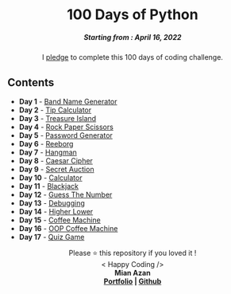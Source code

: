 <h1 align="center">100 Days of Python</h1>
<h5 align="center">Starting from : April 16, 2022</h5>
<p align="center">I <a href="https://raw.githubusercontent.com/mianazan099/100DaysOfPython/675c6ba3f70ef3202daad1ccd81b21198740de53/Resources/Course-Pledge-App-Brewery-100-Days-of-Python.pdf">pledge</a> to complete this 100 days of coding challenge.</p>

## Contents

- <b>Day 1</b> - [Band Name Generator](https://github.com/mianazan099/100DaysOfPython/tree/main/1_Band-Name-Generator)
- <b>Day 2</b> - [Tip Calculator](https://github.com/mianazan099/100DaysOfPython/tree/main/2_Tip-Calulator)
- <b>Day 3</b> - [Treasure Island](https://github.com/mianazan099/100DaysOfPython/tree/main/3_Treasure-Island)
- <b>Day 4</b> - [Rock Paper Scissors](https://github.com/mianazan099/100DaysOfPython/tree/main/4_Rock-Paper-Scissors)
- <b>Day 5</b> - [Password Generator](https://github.com/mianazan099/100DaysOfPython/tree/main/5_Password-Generator)
- <b>Day 6</b> - [Reeborg](https://github.com/mianazan099/100DaysOfPython/tree/main/6_Reeborg)
- <b>Day 7</b> - [Hangman](https://github.com/mianazan099/100DaysOfPython/tree/main/7_Hangman)
- <b>Day 8</b> - [Caesar Cipher](https://github.com/mianazan099/100DaysOfPython/tree/main/8_Caesar-Cipher)
- <b>Day 9</b> - [Secret Auction](https://github.com/mianazan099/100DaysOfPython/tree/main/9_Secret-Auction)
- <b>Day 10</b> - [Calculator](https://github.com/mianazan099/100DaysOfPython/tree/main/10_Calculator)
- <b>Day 11</b> - [Blackjack](https://github.com/mianazan099/100DaysOfPython/tree/main/11_Blackjack)
- <b>Day 12</b> - [Guess The Number](https://github.com/mianazan099/100DaysOfPython/tree/main/12_Guess-The-Number)
- <b>Day 13</b> - [Debugging](https://github.com/mianazan099/100DaysOfPython/tree/main/13_Debugging)
- <b>Day 14</b> - [Higher Lower](https://github.com/mianazan099/100DaysOfPython/tree/main/14_Higher-Lower)
- <b>Day 15</b> - [Coffee Machine](https://github.com/mianazan099/100DaysOfPython/tree/main/15_Coffee-Machine)
- <b>Day 16</b> - [OOP Coffee Machine](https://github.com/mianazan099/100DaysOfPython/tree/main/16_OOP-Coffee-Machine)
- <b>Day 17</b> - [Quiz Game](https://github.com/mianazan099/100DaysOfPython/tree/main/17_Quiz-Game)

<p align="center">Please ⭐ this repository if you loved it !<br>< Happy Coding /><br><b>Mian Azan<b><br><a href="https://mianazan.com">Portfolio</a> | <a href="https://github.com/mianazan099">Github</a></p>
